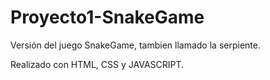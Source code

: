 # Proyecto1-SnakeGame

Versión del juego SnakeGame, tambien llamado la serpiente.

Realizado con HTML, CSS y JAVASCRIPT.

